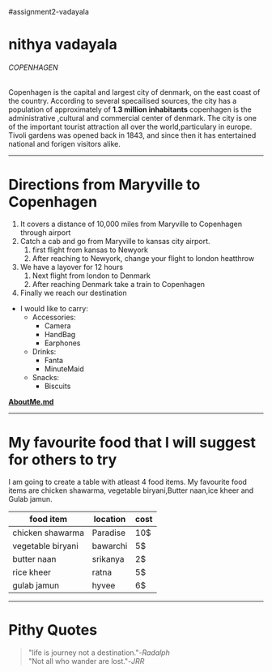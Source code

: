 #assignment2-vadayala
# nithya vadayala
###### COPENHAGEN
Copenhagen is the capital and largest city of denmark, on the east coast of the country. According to several specailised sources, the city has a population of approximately of **1.3 million  inhabitants** 
copenhagen is the administrative ,cultural and commercial center of denmark. The city is one of the important tourist attraction all over the world,particulary in europe. Tivoli gardens was opened back in 1843, and since then it has entertained national and forigen visitors alike.

---

# Directions from Maryville to Copenhagen
1. It covers a distance of 10,000 miles from Maryville to Copenhagen through airport
2. Catch a cab and go from Maryville to kansas city airport.
    1. first flight from kansas to Newyork
    2. After reaching to Newyork, change your flight to london heatthrow
3. We have a layover for 12 hours
    1. Next flight from london to Denmark
    2. After reaching Denmark take a train to Copenhagen
4. Finally we reach our destination

* I would like to carry:
    * Accessories:
        * Camera
        * HandBag
        * Earphones
    * Drinks:
        * Fanta
        * MinuteMaid
    * Snacks:
        * Biscuits

**[AboutMe.md](AboutMe.md)**

---

# My favourite food that I will suggest for others to try
 I am going to create a table with atleast 4 food items. My favourite food items are chicken shawarma, vegetable biryani,Butter naan,ice kheer and Gulab jamun.

 |food item|location|cost|
 |---|---|---|
 |chicken shawarma|Paradise|10$|
 |vegetable biryani|bawarchi|5$|
 |butter naan|srikanya|2$|
 |rice kheer|ratna|5$|
 |gulab jamun|hyvee|6$|

---

# Pithy Quotes

>"life is journey not a destination."-*Radalph*<Br>
> "Not all who wander are lost."-*JRR*